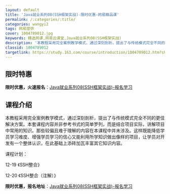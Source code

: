 ```yaml
---
layout: default
title: 'Java就业系列08(SSH框架实战)-限时优惠-网易精品课'
permalink: /:categories/:title/
categories: wangyi2
tags: 网易提供
cover: 1004789012.jpg
keywords: 精选网课,网易云课堂,Java就业系列08(SSH框架实战)
description: '本教程采用完全案例教学模式，通过深刻剖析，提出了与传统模式完全不同的更佳解决方案。本套课程内容并非参考书式的简单罗列，而'
classid: 1004789012
targetlink: https://study.163.com/course/introduction/1004789012.htm?share=1&shareId=1025206652&utm_campaign=share&utm_medium=iphoneShare&utm_source=&utm_u=1025206652
---
```


## 限时特惠

**限时优惠，火速报名**：[Java就业系列08(SSH框架实战)-报名学习](https://study.163.com/course/introduction/1004789012.htm?share=1&shareId=1025206652&utm_campaign=share&utm_medium=iphoneShare&utm_source=&utm_u=1025206652)

## 课程介绍

本教程采用完全案例教学模式，通过深刻剖析，提出了与传统模式完全不同的更佳解决方案。本套课程内容并非参考书式的简单罗列，而是结合项目实际，讲解项目中常用的知识。那些较偏且难于理解的内容在本课程中并未涉及。这样既能降低学员学习难度、增强学员学习的信心又能利用所学知识做出像样的项目，让学员对开发有一个整体认识，在此基础上添砖加瓦丰富其它知识内容。

课程计划：

12-19  《SSH整合》

12-20  《SSH整合（注解）》

**限时优惠，报名地址**：[Java就业系列08(SSH框架实战)-报名学习](https://study.163.com/course/introduction/1004789012.htm?share=1&shareId=1025206652&utm_campaign=share&utm_medium=iphoneShare&utm_source=&utm_u=1025206652)

